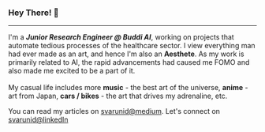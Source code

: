 ### Hey There! 👋

____________

I'm a ***Junior Research Engineer @ Buddi AI***, working on projects that automate 
tedious processes of the healthcare sector. I view everything man had ever made 
as an art, and hence I'm also an **Aesthete**. As my work is primarily related to AI, 
the rapid advancements had caused me FOMO and also made me excited to be a part  of 
it. 
<br><br>
My casual life includes more **music** - the best art of the universe, **anime** - art 
from Japan, **cars / bikes** - the art that drives my adrenaline, etc. <br>

You can read my articles on [svarunid@medium](https://svarunid.medium.com/). 
Let's connect on [svarunid@linkedIn](https://www.linkedin.com/in/svarunid/)
